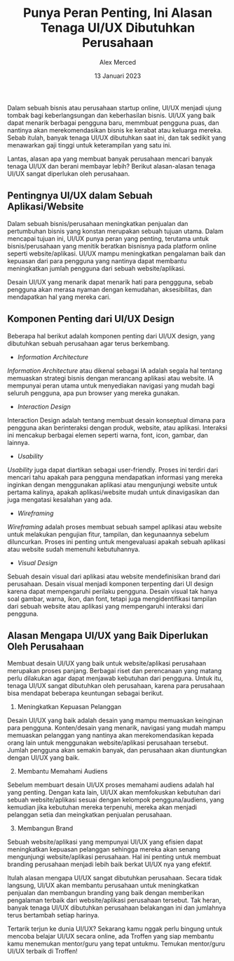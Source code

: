 ﻿---
title: "Punya Peran Penting, Ini Alasan Tenaga UI/UX Dibutuhkan Perusahaan"
author: "Alex Merced"
metaDesc: "Kenapa UI UX dibutuhkan?"
date: "13 Januari 2023"
tags:
  - UI/UX
---

Dalam sebuah bisnis atau perusahaan startup online, UI/UX menjadi ujung tombak bagi keberlangsungan dan keberhasilan bisnis. UI/UX yang baik dapat menarik berbagai pengguna baru, memmbuat pengguna puas, dan nantinya akan merekomendasikan bisnis ke kerabat atau keluarga mereka. Sebab itulah, banyak tenaga UI/UX dibutuhkan saat ini, dan tak sedikit yang menawarkan gaji tinggi untuk keterampilan yang satu ini.

Lantas, alasan apa yang membuat banyak perusahaan mencari banyak tenaga UI/UX dan berani membayar lebih? Berikut alasan-alasan tenaga UI/UX sangat diperlukan oleh perusahaan.

## Pentingnya UI/UX dalam Sebuah Aplikasi/Website

Dalam sebuah bisnis/perusahaan meningkatkan penjualan dan pertumbuhan bisnis yang konstan merupakan sebuah tujuan utama. Dalam mencapai tujuan ini, UI/UX punya peran yang penting, terutama untuk bisnis/perusahaan yang menitik beratkan bisnisnya pada platform online seperti website/aplikasi. UI/UX mampu meningkatkan pengalaman baik dan kepuasan dari para pengguna yang nantinya dapat membantu meningkatkan jumlah pengguna dari sebuah website/aplikasi.

Desain UI/UX yang menarik dapat menarik hati para penggguna, sebab pengguna akan merasa nyaman dengan kemudahan, aksesibilitas, dan mendapatkan hal yang mereka cari.

## Komponen Penting dari UI/UX Design

Beberapa hal berikut adalah komponen penting dari UI/UX design, yang dibutuhkan sebuah perusahaan agar terus berkembang.

- _Information Architecture_

_Information Architecture_ atau dikenal sebagai IA adalah segala hal tentang memuaskan strategi bisnis dengan merancang aplikasi atau website. IA mempunyai peran utama untuk menyediakan navigasi yang mudah bagi seluruh pengguna, apa pun browser yang mereka gunakan.

- _Interaction Design_

Interaction Design adalah tentang membuat desain konseptual dimana para pengguna akan berinteraksi dengan produk, website, atau aplikasi. Interaksi ini mencakup berbagai elemen seperti warna, font, icon, gambar, dan lainnya.

- _Usability_

_Usability_ juga dapat diartikan sebagai user-friendly. Proses ini terdiri dari mencari tahu apakah para pengguna mendapatkan informasi yang mereka inginkan dengan menggunakan aplikasi atau mengunjungi website untuk pertama kalinya, apakah aplikasi/website mudah untuk dinavigasikan dan juga mengatasi kesalahan yang ada.

- _Wireframing_

_Wireframing_ adalah proses membuat sebuah sampel aplikasi atau website untuk melakukan pengujian fitur, tampilan, dan kegunaannya sebelum diluncurkan. Proses ini penting untuk mengevaluasi apakah sebuah aplikasi atau website sudah memenuhi kebutuhannya.

- _Visual Design_

Sebuah desain visual dari aplikasi atau website mendefinisikan brand dari perusahaan. Desain visual menjadi komponen terpenting dari UI design karena dapat mempengaruhi perilaku pengguna. Desain visual tak hanya soal gambar, warna, ikon, dan font, tetapi juga mengidentifikasi tampilan dari sebuah website atau aplikasi yang mempengaruhi interaksi dari pengguna.

## Alasan Mengapa UI/UX yang Baik Diperlukan Oleh Perusahaan

Membuat desain UI/UX yang baik untuk website/aplikasi perusahaan merupakan proses panjang. Berbagai riset dan perencanaan yang matang perlu dilakukan agar dapat menjawab kebutuhan dari pengguna. Untuk itu, tenaga UI/UX sangat dibutuhkan oleh perusahaan, karena para perusahaan bisa mendapat beberapa keuntungan sebagai berikut.

1. Meningkatkan Kepuasan Pelanggan

Desain UI/UX yang baik adalah desain yang mampu memuaskan keinginan para pengguna. Konten/desain yang menarik, navigasi yang mudah mampu memuaskan pelanggan yang nantinya akan merekomendasikan kepada orang lain untuk menggunakan website/aplikasi perusahaan tersebut. Jumlah pengguna akan semakin banyak, dan perusahaan akan diuntungkan dengan UI/UX yang baik.

2. Membantu Memahami Audiens

Sebelum membuart desain UI/UX proses memahami audiens adalah hal yang penting. Dengan kata lain, UI/UX akan memfokuskan kebutuhan dari sebuah website/aplikasi sesuai dengan kelompok pengguna/audiens, yang kemudian jika kebutuhan mereka terpenuhi, mereka akan menjadi pelanggan setia dan meingkatkan penjualan perusahaan.

3. Membangun Brand

Sebuah website/aplikasi yang mempunyai UI/UX yang efisien dapat meningkatkan kepuasan pelanggan sehingga mereka akan senang mengunjungi website/aplikasi perusahaan. Hal ini penting untuk membuat branding perusahaan menjadi lebih baik berkat UI/UX nya yang efektif.

Itulah alasan mengapa UI/UX sangat dibutuhkan perusahaan. Secara tidak langsung, UI/UX akan membantu perusahaan untuk meningkatkan penjualan dan membangun branding yang baik dengan memberikan pengalaman terbaik dari website/aplikasi perusahaan tersebut. Tak heran, banyak tenaga UI/UX dibutuhkan perusahaan belakangan ini dan jumlahnya terus bertambah setiap harinya.

Tertarik terjun ke dunia UI/UX? Sekarang kamu nggak perlu bingung untuk mencoba belajar UI/UX secara online, ada Troffen yang siap membantu kamu menemukan mentor/guru yang tepat untukmu. Temukan mentor/guru UI/UX terbaik di Troffen!
